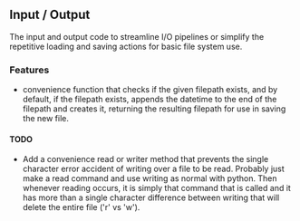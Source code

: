 ## Input / Output

The input and output code to streamline I/O pipelines or simplify the repetitive loading and saving actions for basic file system use.

### Features

- convenience function that checks if the given filepath exists, and by default, if the filepath exists, appends the datetime to the end of the filepath and creates it, returning the resulting filepath for use in saving the new file.

#### TODO

- Add a convenience read or writer method that prevents the single character error accident of writing over a file to be read.
    Probably just make a read command and use writing as normal with python.
    Then whenever reading occurs, it is simply that command that is called and it has more than a single character difference between writing that will delete the entire file ('r' vs 'w').
